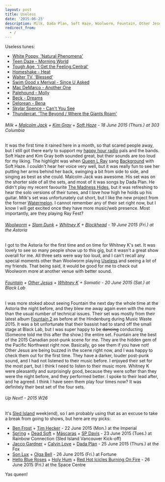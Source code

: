 ```yaml
---
layout: post
title: Useless
date: '2015-06-23'
description: Milk, Dada Plan, Soft Haze, Woolworm, Fountain, Other Jesus, Ben Frost, Tim Hecker, Son Lux, Holy Hum, nbd, nbd label, nbdlabel, Mesa Luna, Avid Walker, Eubene
redirect_from:
  - /
---
```

<p class="list-description">Useless tunes:</p>

  * [White Poppy, 'Natural Phenomena'](https://open.spotify.com/album/5aMhAMJZHYM3msdcuKDOTj)
  * [Teen Daze - Morning World](https://soundcloud.com/teendaze/teen-daze-morning-world)
  * [Tough Age, 'I Get the Feeling Central'](http://consequenceofsound.net/2015/06/stream-tough-ages-new-album-i-get-the-feeling-central/)
  * [Homeshake - Heat](https://www.youtube.com/watch?v=MY2qW5JUTxA)
  * [Walter TV, 'Blessed'](https://open.spotify.com/album/0G56n5q84ECyRZ2iSFn0Ao)
  * [Swim Good x Merival - Since U Asked](https://soundcloud.com/shhsecretsongs/swimgood)
  * [Mac DeMarco - Another One](https://www.youtube.com/watch?v=gbg27oT8Z9M)
  * [Palehound - Molly](https://www.youtube.com/watch?v=a-jzuHhVfnc)
  * [Beck - Dreams](https://www.youtube.com/watch?v=oTM3YPTYNo0)
  * [Delorean - Bena](https://soundcloud.com/deloreandanz/delorean-bena)
  * [Skylar Spence - Can't You See](https://soundcloud.com/carparkrecords/skylar-spence-cant-you-see)
  * [Thundercat, 'The Beyond / Where the Giants Roam'](https://open.spotify.com/album/7vgnnPWflv8g0vQYOberLn)


###### Milk + [Malcolm Jack](https://malcolmjack.bandcamp.com/) + [Kim Gray](https://kimgray.bandcamp.com/) + [Soft Haze](https://softhaze.bandcamp.com/) - 18 June 2015 (Thurs.) at 303 Columbia

It was the first time it rained here in a month, so that scared people away, but I still got there early to support my [happy hour radio](https://www.mixcloud.com/happyhourradioshow/) pals and the bands. Soft Haze and Kim Gray both sounded great, but their sounds are too loud for my liking. The highlight was when [Queen L Ray](http://laurenjray.com/) sang [Background](https://softhaze.bandcamp.com/track/background) with Soft Haze. I couldn't hear her voice very well, but it was really fun to see her putting her arms behind her back, swinging a bit from side to side, and singing as best as she could. Malcolm Jack was awesome. His set was on the shorter side of all the sets, and most of it was songs by Dada Plan. He didn't play my recent favourite [The Madness Hides](https://www.youtube.com/watch?v=1mq2FtePogg), but it was refreshing to hear the solo versions of their tunes, and I love how high he holds up his guitar. Milk's set was unfortunately cut short, but I like the new project from the former [Watermelon](https://watermelon.bandcamp.com/track/hell-mouth). I cannot remember any of their set right now, but I know I will get excited once they have more music/web presence. Most importantly, are they playing Ray Fest?

###### [Woolworm](https://woolworm.bandcamp.com/track/useless) + [Slam Dunk](https://slamdunk.bandcamp.com/) + [Whitney K](https://whitneyk.bandcamp.com/) + [Blockhead](https://blockheadvan.bandcamp.com/) - 19 June 2015 (Fri.) at the Astoria

I got to the Astoria for the first time and on time for Whitney K's set. It was lovely to see so many people show up to this gig, but it wasn't a great show overall for me. All three sets were way too loud, and I can't recall any special moments other than Woolworm playing [Useless](https://woolworm.bandcamp.com/track/useless) and seeing a lot of my friends. That being said, it would be good for me to check out Woolworm more at another venue with better sound.

###### [Fountain](http://fountain.bandcamp.com/track/emerald-dripping-flat) + [Other Jesus](https://otherjesus.bandcamp.com/) + [Whitney K](https://whitneyk.bandcamp.com/) + Somatic - 20 June 2015 (Sat.) at Black Lab

I was more stoked about seeing Fountain the next day the whole time at the Astoria the night before, and they blew me away again even with the more than the usual number of technical issues. Their set was mostly from their latest album [Fountain 2](http://fountain.bandcamp.com/album/fountain-2-2) as before at the Hindenburg during Music Waste 2015. It was a bit unfortunate that their bassist had to stand off the small stage at Black Lab, but I was super happy to be <del>dancing</del> conducting (Someone told me this after the show.) the entire set. Fountain are the best of the 2015 Canadian post-punk scene for me. They are the hidden gem of the Pacific Northwest right now. Basically, go see them if you have not! Other Jesus are being buzzed in the scene right now, and I was happy to check them out for the first time. They have a darker, louder post-punk sound, and I had not listened to their music before. I enjoyed their set for the most part, but I think I need to listen to their music more. Whitney K were pleasantly and surprisingly good, because they were softer than they were the night before, and they performed better. I spoke to their lead after, and he agreed. I think I have seen them play four times now? It was definitely their best set of the four sets.

###### Up Next! - 2015 W26

<p class="list-description">It's <a href="http://www.sledisland.com/">Sled Island</a> week(end), so I am probably using that as an excuse to take a break from going to shows, but here are my picks:</p>

  * [Ben Frost](https://open.spotify.com/artist/6qEM4txXHvfMbOUOK9L7pl) + [Tim Hecker](https://open.spotify.com/artist/1qiwaJwjKod5WhcYZ76O1B) - 22 June 2015 (Mon.) at the Imperial
  * [Sprïng](https://springband.bandcamp.com/) + [Dead Soft](http://deadsoft.bandcamp.com/) + [Máscaras](http://mascaras.bandcamp.com/) + [SP Davis](https://soundcloud.com/s-p-davis-1) - 23 June 2015 (Tues.) at Rainbow Connection (Sled Island Vancouver Kick-off)
  * [Jacco Gardner](https://open.spotify.com/artist/5RfKXXQQn2OhZiT5iSggZn) + [Calvin Love](https://open.spotify.com/artist/4BGm5j3zsc5NU2BM1ihlA4) + [Dada Plan](https://www.youtube.com/watch?v=1mq2FtePogg) - 25 June 2015 (Thurs.) at the Fox
  * [Son Lux](https://open.spotify.com/album/3RAdsUGbFZq3WPcdep3kid) + [Olga Bell](https://open.spotify.com/artist/1zjqPZmlIYTMAjmDtigRSo) - 26 June 2015 (Fri.) at Fortune
  * [Hello Blue Roses](https://helloblueroses.bandcamp.com/) + [Holy Hum](https://holyhum.bandcamp.com/) + [Red Hot Icicles Burning On Fire](https://redhoticiclesburningonfire.bandcamp.com/) - 26 June 2015 (Fri.) at the Space Centre

Yas queen! <i class="twa twa-lg twa-snowflake"></i><i class="twa twa-lg twa-no-mobile-phones"></i>
